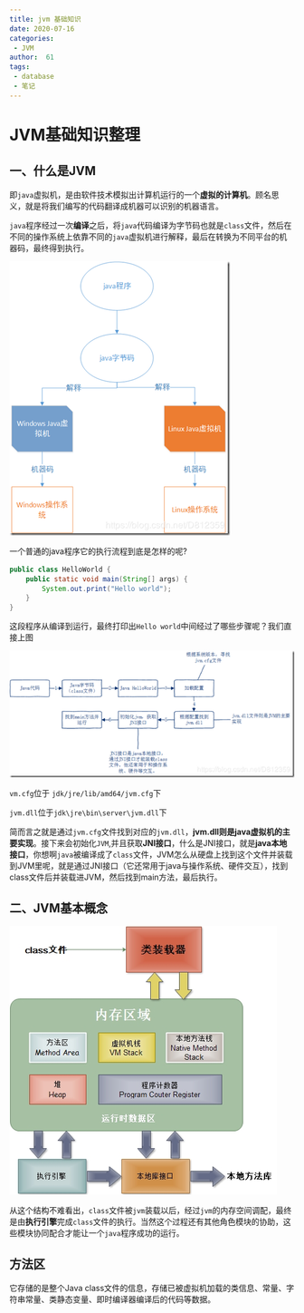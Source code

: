```yaml
--- 
title: jvm 基础知识
date: 2020-07-16
categories: 
 - JVM
author:  61
tags: 
 - database
 - 笔记
---
```


# JVM基础知识整理

## 一、什么是JVM

即`java`虚拟机，是由软件技术模拟出计算机运行的一个**虚拟的计算机**。顾名思义，就是将我们编写的代码翻译成机器可以识别的机器语言。

`java`程序经过一次**编译**之后，将`java`代码编译为字节码也就是`class`文件，然后在不同的操作系统上依靠不同的`java`虚拟机进行解释，最后在转换为不同平台的机器码，最终得到执行。

![img](./img/javarun.png)

一个普通的java程序它的执行流程到底是怎样的呢?

```java
public class HelloWorld {
    public static void main(String[] args) {
        System.out.print("Hello world");
    }
}
```

这段程序从编译到运行，最终打印出`Hello world`中间经过了哪些步骤呢？我们直接上图

![img](./img/java2.png)

`vm.cfg`位于 `jdk/jre/lib/amd64/jvm.cfg`下

`jvm.dll`位于`jdk\jre\bin\server\jvm.dll`下

简而言之就是通过`jvm.cfg`文件找到对应的`jvm.dll`，**jvm.dll则是java虚拟机的主要实现**。接下来会初始化`JVM`,并且获取**JNI接口**，什么是JNI接口，就是**java本地接口**，你想啊`java`被编译成了`class`文件，JVM怎么从硬盘上找到这个文件并装载到JVM里呢，就是通过JNI接口（它还常用于java与操作系统、硬件交互），找到class文件后并装载进JVM，然后找到main方法，最后执行。



## 二、JVM基本概念

![img](./img/jvm1.png)

从这个结构不难看出，`class`文件被`jvm`装载以后，经过`jvm`的内存空间调配，最终是由**执行引擎**完成`class`文件的执行。当然这个过程还有其他角色模块的协助，这些模块协同配合才能让一个`java`程序成功的运行。

## 方法区

它存储的是整个Java class文件的信息，存储已被虚拟机加载的类信息、常量、字符串常量、类静态变量、即时编译器编译后的代码等数据。